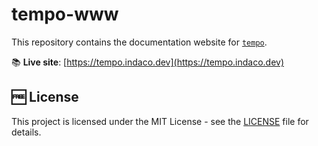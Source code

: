 # tempo-www

This repository contains the documentation website for [`tempo`](https://github.com/indaco/tempo).

📚 **Live site**: [https://tempo.indaco.dev](https://tempo.indaco.dev)

## 🆓 License

This project is licensed under the MIT License - see the [LICENSE](./LICENSE) file for details.
